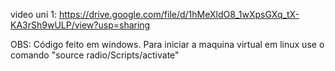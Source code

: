 video uni 1: https://drive.google.com/file/d/1hMeXldO8_1wXpsGXq_tX-KA3rSh9wULP/view?usp=sharing


OBS: Código feito em windows. Para iniciar a maquina virtual em linux use o comando "source radio/Scripts/activate"